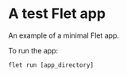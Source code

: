 # A test Flet app

An example of a minimal Flet app.

To run the app:

```
flet run [app_directory]
```